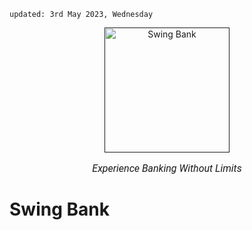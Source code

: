     updated: 3rd May 2023, Wednesday

<div align=center>
    <a href="">
        <img width="200" src="https://user-images.githubusercontent.com/75939390/235854846-0596d942-9ab1-4148-9f1c-7ed1f47201f5.png" alt="Swing Bank">
    </a>
    <p style="font-family: roboto, calibri; font-size:12pt; font-style:italic"> Experience Banking Without Limits </p>
</div>



# Swing Bank
